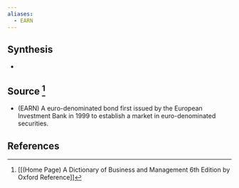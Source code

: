 ```yaml
---
aliases:
  - EARN
---
```

## Synthesis
- 
## Source [^1]
- (EARN) A euro-denominated bond first issued by the European Investment Bank in 1999 to establish a market in euro-denominated securities.
## References

[^1]: [[(Home Page) A Dictionary of Business and Management 6th Edition by Oxford Reference]]